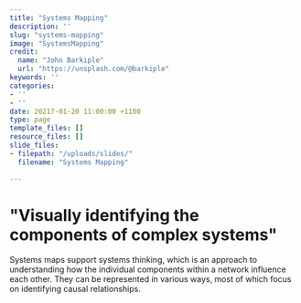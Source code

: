 ```yaml
---
title: "Systems Mapping"
description: ''
slug: "systems-mapping"
image: "SystemsMapping"
credit:
  name: "John Barkiple"
  url: "https://unsplash.com/@barkiple"
keywords: ''
categories:
- ''
- ''
date: 20217-01-20 11:00:00 +1100
type: page
template_files: []
resource_files: []
slide_files:
- filepath: "/uploads/slides/"
  filename: "Systems Mapping"

---
```

# "Visually identifying the components of complex systems"

Systems maps support systems thinking, which is an approach to understanding how the individual components within a network influence each other. They can be represented in various ways, most of which focus on identifying causal relationships.
